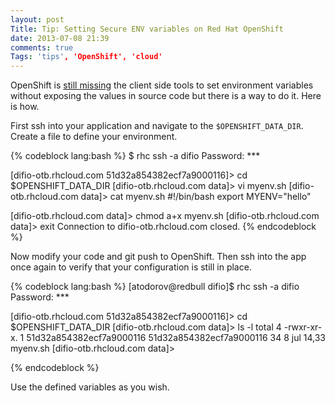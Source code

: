 ```yaml
---
layout: post
Title: Tip: Setting Secure ENV variables on Red Hat OpenShift
date: 2013-07-08 21:39
comments: true
Tags: 'tips', 'OpenShift', 'cloud'
---
```


OpenShift is
[still missing](https://www.openshift.com/content/custom-environment-variables)
the client side tools to set environment variables without exposing the values
in source code but there is a way to do it. Here is how.


First ssh into your application and navigate to the `$OPENSHIFT_DATA_DIR`.
Create a file to define your environment. 

{% codeblock lang:bash %}
$ rhc ssh -a difio
Password: ***

[difio-otb.rhcloud.com 51d32a854382ecf7a9000116]\> cd $OPENSHIFT_DATA_DIR
[difio-otb.rhcloud.com data]\> vi myenv.sh
[difio-otb.rhcloud.com data]\> cat myenv.sh
#!/bin/bash
export MYENV="hello"

[difio-otb.rhcloud.com data]\> chmod a+x myenv.sh 
[difio-otb.rhcloud.com data]\> exit
Connection to difio-otb.rhcloud.com closed.
{% endcodeblock %}

Now modify your code and git push to OpenShift. Then ssh into the app once
again to verify that your configuration is still in place. 

{% codeblock lang:bash %}
[atodorov@redbull difio]$ rhc ssh -a difio
Password: ***

[difio-otb.rhcloud.com 51d32a854382ecf7a9000116]\> cd $OPENSHIFT_DATA_DIR
[difio-otb.rhcloud.com data]\> ls -l
total 4
-rwxr-xr-x. 1 51d32a854382ecf7a9000116 51d32a854382ecf7a9000116 34  8 jul 14,33 myenv.sh
[difio-otb.rhcloud.com data]\> 

{% endcodeblock %}


Use the defined variables as you wish.
